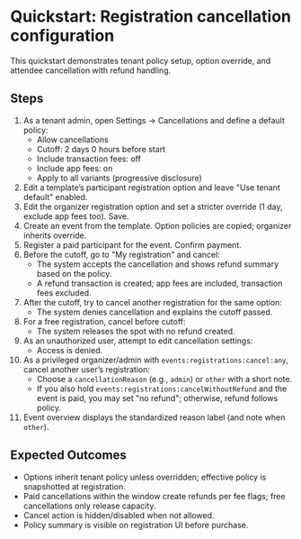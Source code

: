 # Quickstart: Registration cancellation configuration

This quickstart demonstrates tenant policy setup, option override, and attendee cancellation with refund handling.

## Steps
1. As a tenant admin, open Settings → Cancellations and define a default policy:
   - Allow cancellations
   - Cutoff: 2 days 0 hours before start
   - Include transaction fees: off
   - Include app fees: on
   - Apply to all variants (progressive disclosure)
2. Edit a template’s participant registration option and leave "Use tenant default" enabled.
3. Edit the organizer registration option and set a stricter override (1 day, exclude app fees too). Save.
4. Create an event from the template. Option policies are copied; organizer inherits override.
5. Register a paid participant for the event. Confirm payment.
6. Before the cutoff, go to "My registration" and cancel:
   - The system accepts the cancellation and shows refund summary based on the policy.
   - A refund transaction is created; app fees are included, transaction fees excluded.
7. After the cutoff, try to cancel another registration for the same option:
   - The system denies cancellation and explains the cutoff passed.
8. For a free registration, cancel before cutoff:
   - The system releases the spot with no refund created.
9. As an unauthorized user, attempt to edit cancellation settings:
   - Access is denied.
10. As a privileged organizer/admin with `events:registrations:cancel:any`, cancel another user’s registration:
    - Choose a `cancellationReason` (e.g., `admin`) or `other` with a short note.
    - If you also hold `events:registrations:cancelWithoutRefund` and the event is paid, you may set "no refund"; otherwise, refund follows policy.
11. Event overview displays the standardized reason label (and note when `other`).

## Expected Outcomes
- Options inherit tenant policy unless overridden; effective policy is snapshotted at registration.
- Paid cancellations within the window create refunds per fee flags; free cancellations only release capacity.
- Cancel action is hidden/disabled when not allowed.
- Policy summary is visible on registration UI before purchase.
